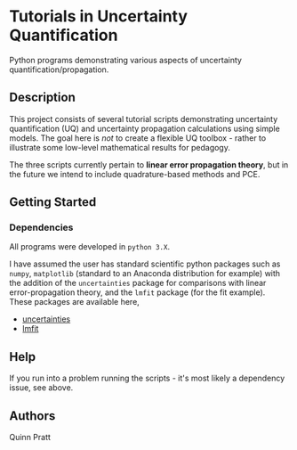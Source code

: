 # Tutorials in Uncertainty Quantification
Python programs demonstrating various aspects of uncertainty quantification/propagation.

## Description

This project consists of several tutorial scripts demonstrating uncertainty quantification (UQ) and uncertainty propagation calculations using simple models. The goal here is *not* to create a flexible UQ toolbox - rather to illustrate some low-level mathematical results for pedagogy.

The three scripts currently pertain to **linear error propagation theory**, but in the future we intend to include quadrature-based methods and PCE.

## Getting Started

### Dependencies

All programs were developed in ``python 3.X``. 

I have assumed the user has standard scientific python packages such as ``numpy``, ``matplotlib`` (standard to an Anaconda distribution for example) with the addition of the ``uncertainties`` package for comparisons with linear error-propagation theory, and the ``lmfit`` package (for the fit example). These packages are available here, 

* [uncertainties](https://pythonhosted.org/uncertainties/user_guide.html)
* [lmfit](https://lmfit.github.io/lmfit-py/)


## Help

If you run into a problem running the scripts - it's most likely a dependency issue, see above.

## Authors

Quinn Pratt
